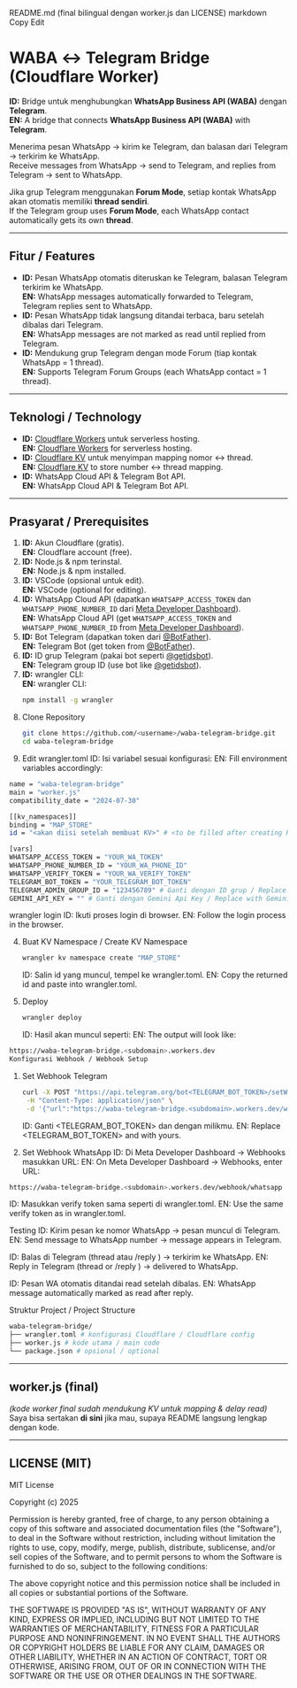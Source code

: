 README.md (final bilingual dengan worker.js dan LICENSE)
markdown
Copy
Edit

# WABA ↔ Telegram Bridge (Cloudflare Worker)

**ID:** Bridge untuk menghubungkan **WhatsApp Business API (WABA)** dengan **Telegram**.  
**EN:** A bridge that connects **WhatsApp Business API (WABA)** with **Telegram**.

Menerima pesan WhatsApp → kirim ke Telegram, dan balasan dari Telegram → terkirim ke WhatsApp.  
Receive messages from WhatsApp → send to Telegram, and replies from Telegram → sent to WhatsApp.

Jika grup Telegram menggunakan **Forum Mode**, setiap kontak WhatsApp akan otomatis memiliki **thread sendiri**.  
If the Telegram group uses **Forum Mode**, each WhatsApp contact automatically gets its own **thread**.

---

## Fitur / Features

- **ID:** Pesan WhatsApp otomatis diteruskan ke Telegram, balasan Telegram terkirim ke WhatsApp.  
  **EN:** WhatsApp messages automatically forwarded to Telegram, Telegram replies sent to WhatsApp.
- **ID:** Pesan WhatsApp tidak langsung ditandai terbaca, baru setelah dibalas dari Telegram.  
  **EN:** WhatsApp messages are not marked as read until replied from Telegram.
- **ID:** Mendukung grup Telegram dengan mode Forum (tiap kontak WhatsApp = 1 thread).  
  **EN:** Supports Telegram Forum Groups (each WhatsApp contact = 1 thread).

---

## Teknologi / Technology

- **ID:** [Cloudflare Workers](https://developers.cloudflare.com/workers/) untuk serverless hosting.  
  **EN:** [Cloudflare Workers](https://developers.cloudflare.com/workers/) for serverless hosting.
- **ID:** [Cloudflare KV](https://developers.cloudflare.com/workers/runtime-apis/kv/) untuk menyimpan mapping nomor ↔ thread.  
  **EN:** [Cloudflare KV](https://developers.cloudflare.com/workers/runtime-apis/kv/) to store number ↔ thread mapping.
- **ID:** WhatsApp Cloud API & Telegram Bot API.  
  **EN:** WhatsApp Cloud API & Telegram Bot API.

---

## Prasyarat / Prerequisites

1. **ID:** Akun Cloudflare (gratis).  
   **EN:** Cloudflare account (free).
2. **ID:** Node.js & npm terinstal.  
   **EN:** Node.js & npm installed.
3. **ID:** VSCode (opsional untuk edit).  
   **EN:** VSCode (optional for editing).
4. **ID:** WhatsApp Cloud API (dapatkan `WHATSAPP_ACCESS_TOKEN` dan `WHATSAPP_PHONE_NUMBER_ID` dari [Meta Developer Dashboard](https://developers.facebook.com/)).  
   **EN:** WhatsApp Cloud API (get `WHATSAPP_ACCESS_TOKEN` and `WHATSAPP_PHONE_NUMBER_ID` from [Meta Developer Dashboard](https://developers.facebook.com/)).
5. **ID:** Bot Telegram (dapatkan token dari [@BotFather](https://t.me/BotFather)).  
   **EN:** Telegram Bot (get token from [@BotFather](https://t.me/BotFather)).
6. **ID:** ID grup Telegram (pakai bot seperti [@getidsbot](https://t.me/getidsbot)).  
   **EN:** Telegram group ID (use bot like [@getidsbot](https://t.me/getidsbot)).
7. **ID:** wrangler CLI:  
    **EN:** wrangler CLI:
   ```bash
   npm install -g wrangler
   ```
8. Clone Repository
   ```bash
   git clone https://github.com/<username>/waba-telegram-bridge.git
   cd waba-telegram-bridge
   ```
9. Edit wrangler.toml
   ID: Isi variabel sesuai konfigurasi:
   EN: Fill environment variables accordingly:

```bash
name = "waba-telegram-bridge"
main = "worker.js"
compatibility_date = "2024-07-30"

[[kv_namespaces]]
binding = "MAP_STORE"
id = "<akan diisi setelah membuat KV>" # <to be filled after creating KV>

[vars]
WHATSAPP_ACCESS_TOKEN = "YOUR_WA_TOKEN"
WHATSAPP_PHONE_NUMBER_ID = "YOUR_WA_PHONE_ID"
WHATSAPP_VERIFY_TOKEN = "YOUR_WA_VERIFY_TOKEN"
TELEGRAM_BOT_TOKEN = "YOUR_TELEGRAM_BOT_TOKEN"
TELEGRAM_ADMIN_GROUP_ID = "123456789" # Ganti dengan ID grup / Replace with group ID 3. Login Cloudflare
GEMINI_API_KEY = "" # Ganti dengan Gemini Api Key / Replace with Gemini Api Key
```

wrangler login
ID: Ikuti proses login di browser.
EN: Follow the login process in the browser.

4. Buat KV Namespace / Create KV Namespace

   ```bash
   wrangler kv namespace create "MAP_STORE"
   ```

   ID: Salin id yang muncul, tempel ke wrangler.toml.
   EN: Copy the returned id and paste into wrangler.toml.

5. Deploy
   ```bash
   wrangler deploy
   ```
   ID: Hasil akan muncul seperti:
   EN: The output will look like:

```bash
https://waba-telegram-bridge.<subdomain>.workers.dev
Konfigurasi Webhook / Webhook Setup
```

1. Set Webhook Telegram

   ```bash
   curl -X POST "https://api.telegram.org/bot<TELEGRAM_BOT_TOKEN>/setWebhook" \
    -H "Content-Type: application/json" \
    -d '{"url":"https://waba-telegram-bridge.<subdomain>.workers.dev/webhook/telegram"}'
   ```

   ID: Ganti <TELEGRAM_BOT_TOKEN> dan <subdomain> dengan milikmu.
   EN: Replace <TELEGRAM_BOT_TOKEN> and <subdomain> with yours.

2. Set Webhook WhatsApp
   ID: Di Meta Developer Dashboard → Webhooks masukkan URL:
   EN: On Meta Developer Dashboard → Webhooks, enter URL:

```bash
https://waba-telegram-bridge.<subdomain>.workers.dev/webhook/whatsapp
```

ID: Masukkan verify token sama seperti di wrangler.toml.
EN: Use the same verify token as in wrangler.toml.

Testing
ID: Kirim pesan ke nomor WhatsApp → pesan muncul di Telegram.
EN: Send message to WhatsApp number → message appears in Telegram.

ID: Balas di Telegram (thread atau /reply <nomor> <pesan>) → terkirim ke WhatsApp.
EN: Reply in Telegram (thread or /reply <number> <message>) → delivered to WhatsApp.

ID: Pesan WA otomatis ditandai read setelah dibalas.
EN: WhatsApp message automatically marked as read after reply.

Struktur Project / Project Structure

```bash
waba-telegram-bridge/
├── wrangler.toml # konfigurasi Cloudflare / Cloudflare config
├── worker.js # kode utama / main code
└── package.json # opsional / optional
```

---

## **worker.js (final)**

_(kode worker final sudah mendukung KV untuk mapping & delay read)_  
Saya bisa sertakan **di sini** jika mau, supaya README langsung lengkap dengan kode.

---

## **LICENSE (MIT)**

MIT License

Copyright (c) 2025 <Your Name>

Permission is hereby granted, free of charge, to any person obtaining a copy
of this software and associated documentation files (the "Software"), to deal
in the Software without restriction, including without limitation the rights
to use, copy, modify, merge, publish, distribute, sublicense, and/or sell
copies of the Software, and to permit persons to whom the Software is
furnished to do so, subject to the following conditions:

The above copyright notice and this permission notice shall be included in all
copies or substantial portions of the Software.

THE SOFTWARE IS PROVIDED "AS IS", WITHOUT WARRANTY OF ANY KIND, EXPRESS OR
IMPLIED, INCLUDING BUT NOT LIMITED TO THE WARRANTIES OF MERCHANTABILITY,
FITNESS FOR A PARTICULAR PURPOSE AND NONINFRINGEMENT. IN NO EVENT SHALL THE
AUTHORS OR COPYRIGHT HOLDERS BE LIABLE FOR ANY CLAIM, DAMAGES OR OTHER
LIABILITY, WHETHER IN AN ACTION OF CONTRACT, TORT OR OTHERWISE, ARISING FROM,
OUT OF OR IN CONNECTION WITH THE SOFTWARE OR THE USE OR OTHER DEALINGS IN THE
SOFTWARE.
